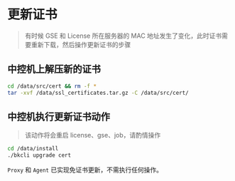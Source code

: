 # 更新证书

> 有时候 GSE 和 License 所在服务器的 MAC 地址发生了变化，此时证书需要重新下载，然后操作更新证书的步骤

## 中控机上解压新的证书

```bash
cd /data/src/cert && rm -f *
tar -xvf /data/ssl_certificates.tar.gz -C /data/src/cert/
```

## 中控机执行更新证书动作

> 该动作将会重启 license、gse、job，请酌情操作

```bash
cd /data/install
./bkcli upgrade cert
```

`Proxy` 和 `Agent` 已实现免证书更新，不需执行任何操作。
